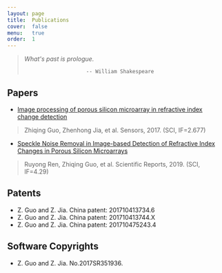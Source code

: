 ```yaml
---
layout: page
title:  Publications
cover:  false
menu:   true
order:  1
---
```


> _What's past is prologue._
>
>                         -- William Shakespeare

## Papers
* [Image processing of porous silicon microarray in refractive index change detection](http://xueshu.baidu.com/usercenter/paper/show?paperid=e4fbc2f858485859afe7f4606bf124d5&site=xueshu_se&hitarticle=1)
>Zhiqing Guo, Zhenhong Jia, et al. Sensors, 2017. (SCI, IF=2.677)

* [Speckle Noise Removal in Image-based Detection of Refractive Index Changes in Porous Silicon Microarrays](https://www.nature.com/articles/s41598-019-51435-y)
>Ruyong Ren, Zhiqing Guo, et al. Scientific Reports, 2019. (SCI, IF=4.29)

## Patents
* Z. Guo and Z. Jia. China patent: 201710413734.6
* Z. Guo and Z. Jia. China patent: 201710413744.X
* Z. Guo and Z. Jia. China patent: 201710475243.4

## Software Copyrights
* Z. Guo and Z. Jia. No.2017SR351936.
